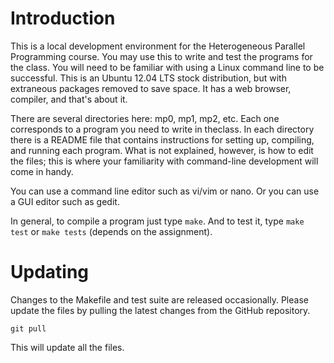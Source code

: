 # Introduction

This is a local development environment for the Heterogeneous Parallel Programming course.
You may use this to write and test the programs for the class. You will need to be familiar
with using a Linux command line to be successful. This is an Ubuntu 12.04 LTS stock distribution,
but with extraneous packages removed to save space. It has a web browser, compiler, and that's
about it.

There are several directories here: mp0, mp1, mp2, etc. Each one corresponds to a program
you need to write in theclass. In each directory there is a README file that contains instructions
for setting up, compiling, and running each program. What is not explained, however, is how to
edit the files; this is where your familiarity with command-line development will come in handy.

You can use a command line editor such as vi/vim or nano. Or you can use a GUI editor such as
gedit.

In general, to compile a program just type `make`. And to test it, type `make test` or
`make tests` (depends on the assignment).

# Updating

Changes to the Makefile and test suite are released occasionally. Please update the files by
pulling the latest changes from the GitHub repository.

    git pull

This will update all the files.

